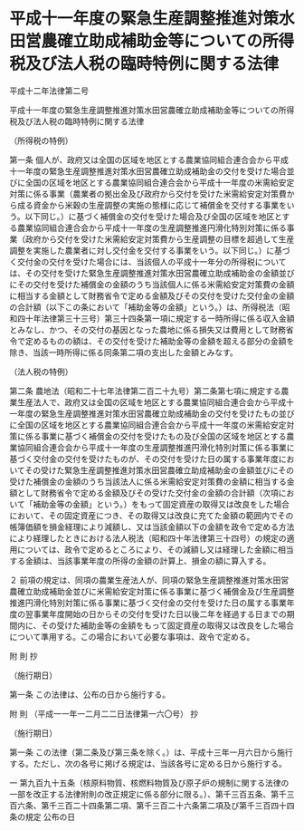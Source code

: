 # 平成十一年度の緊急生産調整推進対策水田営農確立助成補助金等についての所得税及び法人税の臨時特例に関する法律

平成十二年法律第二号

平成十一年度の緊急生産調整推進対策水田営農確立助成補助金等についての所得税及び法人税の臨時特例に関する法律

（所得税の特例）

第一条 個人が、政府又は全国の区域を地区とする農業協同組合連合会から平成十一年度の緊急生産調整推進対策水田営農確立助成補助金の交付を受けた場合並びに全国の区域を地区とする農業協同組合連合会から平成十一年度の米需給安定対策に係る事業（農業者の拠出金及び政府から交付を受けた米需給安定対策費から成る資金から米穀の生産調整の実施の態様に応じて補償金を交付する事業をいう。以下同じ。）に基づく補償金の交付を受けた場合及び全国の区域を地区とする農業協同組合連合会から平成十一年度の生産調整推進円滑化特別対策に係る事業（政府から交付を受けた米需給安定対策費から生産調整の目標を超過して生産調整を実施した農業者に対し交付金を交付する事業をいう。以下同じ。）に基づく交付金の交付を受けた場合には、当該個人の平成十一年分の所得税については、その交付を受けた緊急生産調整推進対策水田営農確立助成補助金の金額並びにその交付を受けた補償金の金額のうち当該個人に係る米需給安定対策費の金額に相当する金額として財務省令で定める金額及びその交付を受けた交付金の金額の合計額（以下この条において「補助金等の金額」という。）は、所得税法（昭和四十年法律第三十三号）第三十四条第一項に規定する一時所得に係る収入金額とみなし、かつ、その交付の基因となった農地に係る損失又は費用として財務省令で定めるものの額は、その交付を受けた補助金等の金額を超える部分の金額を除き、当該一時所得に係る同条第二項の支出した金額とみなす。

（法人税の特例）

第二条 農地法（昭和二十七年法律第二百二十九号）第二条第七項に規定する農業生産法人で、政府又は全国の区域を地区とする農業協同組合連合会から平成十一年度の緊急生産調整推進対策水田営農確立助成補助金の交付を受けたもの並びに全国の区域を地区とする農業協同組合連合会から平成十一年度の米需給安定対策に係る事業に基づく補償金の交付を受けたもの及び全国の区域を地区とする農業協同組合連合会から平成十一年度の生産調整推進円滑化特別対策に係る事業に基づく交付金の交付を受けたものが、その交付を受けた日の属する事業年度においてその受けた緊急生産調整推進対策水田営農確立助成補助金の金額並びにその受けた補償金の金額のうち当該法人に係る米需給安定対策費の金額に相当する金額として財務省令で定める金額及びその受けた交付金の金額の合計額（次項において「補助金等の金額」という。）をもって固定資産の取得又は改良をした場合において、その固定資産につき、その取得又は改良に充てた金額の範囲内でその帳簿価額を損金経理により減額し、又は当該金額以下の金額を政令で定める方法により経理したときにおける法人税法（昭和四十年法律第三十四号）の規定の適用については、政令で定めるところにより、その減額し又は経理した金額に相当する金額は、当該事業年度の所得の金額の計算上、損金の額に算入する。

２ 前項の規定は、同項の農業生産法人が、同項の緊急生産調整推進対策水田営農確立助成補助金並びに米需給安定対策に係る事業に基づく補償金及び生産調整推進円滑化特別対策に係る事業に基づく交付金の交付を受けた日の属する事業年度の翌事業年度開始の日からその交付を受けた日以後二年を経過する日までの期間内に、その受けた補助金等の金額をもって固定資産の取得又は改良をした場合について準用する。この場合において必要な事項は、政令で定める。

附 則 抄

（施行期日）

第一条 この法律は、公布の日から施行する。

附 則 （平成一一年一二月二二日法律第一六〇号） 抄

（施行期日）

第一条 この法律（第二条及び第三条を除く。）は、平成十三年一月六日から施行する。ただし、次の各号に掲げる規定は、当該各号に定める日から施行する。

一 第九百九十五条（核原料物質、核燃料物質及び原子炉の規制に関する法律の一部を改正する法律附則の改正規定に係る部分に限る。）、第千三百五条、第千三百六条、第千三百二十四条第二項、第千三百二十六条第二項及び第千三百四十四条の規定 公布の日

